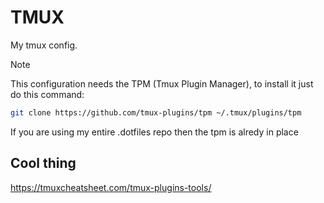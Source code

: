 # TMUX

My tmux config.

> [!NOTE]
> This configuration needs the TPM (Tmux Plugin Manager), to install it just
> do this command:
>
> ```sh
> git clone https://github.com/tmux-plugins/tpm ~/.tmux/plugins/tpm
> ```
>
> If you are using my entire .dotfiles repo then the tpm is alredy in place

## Cool thing

<https://tmuxcheatsheet.com/tmux-plugins-tools/>

